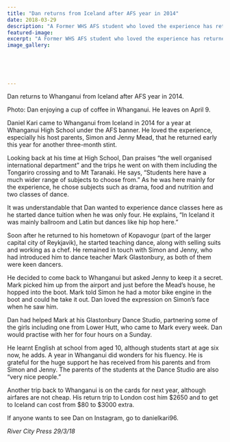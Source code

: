 ```yaml
---
title: "Dan returns from Iceland after AFS year in 2014"
date: 2018-03-29
description: "A Former WHS AFS student who loved the experience has returned to Whanganui for a 3 month stint..."
featured-image: 
excerpt: "A Former WHS AFS student who loved the experience has returned to Whanganui for a 3 month stint."
image_gallery:
    
    
    
    
    
---
```


<p>Dan returns to Whanganui from Iceland after AFS year in 2014.</p>
<p>Photo:&nbsp;<span>Dan enjoying a cup of coffee in Whanganui. He leaves on April 9.</span></p>
<p>Daniel Kari came to Whanganui from Iceland in 2014 for a year at Whanganui High School under the AFS banner. He loved the experience, especially his host parents, Simon and Jenny Mead, that he returned early this year for another three-month stint.</p>
<p>Looking back at his time at High School, Dan praises &ldquo;the well organised international department&rdquo; and the trips he went on with them including the Tongariro crossing and<span class="text_exposed_show">&nbsp;to Mt Taranaki. He says, &ldquo;Students here have a much wider range of subjects to choose from.&rdquo; As he was here mainly for the experience, he chose subjects such as drama, food and nutrition and two classes of dance.<br /></span></p>
<p><span class="text_exposed_show">It was understandable that Dan wanted to experience dance classes here as he started dance tuition when he was only four. He explains, &ldquo;In Iceland it was mainly ballroom and Latin but dances like hip hop here.&rdquo;<br /></span></p>
<p><span class="text_exposed_show">Soon after he returned to his hometown of Kopavogur (part of the larger capital city of Reykjavik), he started teaching dance, along with selling suits and working as a chef. He remained in touch with Simon and Jenny, who had introduced him to dance teacher Mark Glastonbury, as both of them were keen dancers.<br /></span></p>
<p><span class="text_exposed_show">He decided to come back to Whanganui but asked Jenny to keep it a secret. Mark picked him up from the airport and just before the Mead&rsquo;s house, he hopped into the boot. Mark told Simon he had a motor bike engine in the boot and could he take it out. Dan loved the expression on Simon&rsquo;s face when he saw him.<br /></span></p>
<p><span class="text_exposed_show">Dan had helped Mark at his Glastonbury Dance Studio, partnering some of the girls including one from Lower Hutt, who came to Mark every week. Dan would practise with her for four hours on a Sunday.<br /></span></p>
<p><span class="text_exposed_show">He learnt English at school from aged 10, although students start at age six now, he adds. A year in Whanganui did wonders for his fluency. He is grateful for the huge support he has received from his parents and from Simon and Jenny. The parents of the students at the Dance Studio are also &ldquo;very nice people.&rdquo;<br /></span></p>
<p><span class="text_exposed_show">Another trip back to Whanganui is on the cards for next year, although airfares are not cheap. His return trip to London cost him $2650 and to get to Iceland can cost from $80 to $3000 extra.<br /></span></p>
<p><span class="text_exposed_show">If anyone wants to see Dan on Instagram, go to danielkari96.</span></p>
<p><em><span class="text_exposed_show">River City Press 29/3/18</span></em></p>

